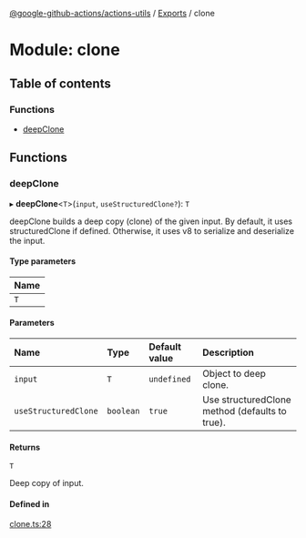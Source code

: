 [@google-github-actions/actions-utils](../README.md) / [Exports](../modules.md) / clone

# Module: clone

## Table of contents

### Functions

- [deepClone](clone.md#deepclone)

## Functions

### deepClone

▸ **deepClone**\<`T`\>(`input`, `useStructuredClone?`): `T`

deepClone builds a deep copy (clone) of the given input. By default, it uses
structuredClone if defined. Otherwise, it uses v8 to serialize and
deserialize the input.

#### Type parameters

| Name |
| :------ |
| `T` |

#### Parameters

| Name | Type | Default value | Description |
| :------ | :------ | :------ | :------ |
| `input` | `T` | `undefined` | Object to deep clone. |
| `useStructuredClone` | `boolean` | `true` | Use structuredClone method (defaults to true). |

#### Returns

`T`

Deep copy of input.

#### Defined in

[clone.ts:28](https://github.com/google-github-actions/actions-utils/blob/main/src/clone.ts#L28)
